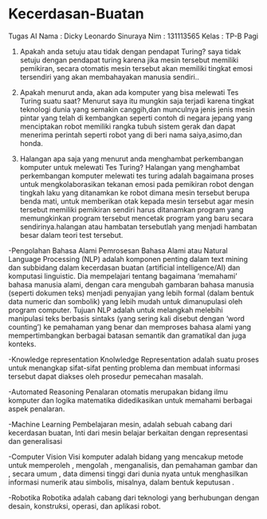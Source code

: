# Kecerdasan-Buatan
Tugas AI
Nama  : Dicky Leonardo Sinuraya
Nim   : 131113565
Kelas : TP-B Pagi


1.	Apakah anda setuju atau tidak dengan pendapat Turing?
    saya tidak setuju dengan pendapat turing karena jika mesin tersebut memiliki pemikiran, secara otomatis mesin tersebut akan memiliki tingkat emosi tersendiri yang akan membahayakan manusia sendiri..

2. Apakah menurut anda, akan ada komputer yang bisa melewati Tes Turing suatu saat?
    Menurut saya itu mungkin saja terjadi karena tingkat teknologi dunia yang semakin canggih,dan munculnya jenis jenis mesin pintar yang telah di kembangkan seperti contoh di negara jepang yang menciptakan robot memiliki rangka tubuh sistem gerak dan dapat menerima perintah seperti robot yang di beri nama saiya,asimo,dan honda.

3. Halangan apa saja yang menurut anda menghambat perkembangan komputer untuk melewati Tes Turing?
    Halangan yang menghambat perkembangan komputer melewati tes turing adalah bagaimana proses untuk mengkolaborasikan tekanan emosi pada pemikiran robot dengan tingkah laku yang ditanamkan ke robot dimana mesin tersebut berupa benda mati, untuk memberikan otak kepada mesin tersebut agar mesin tersebut memiliki pemikiran sendiri harus ditanamkan program yang memungkinkan program tersebut mencetak program yang baru secara sendirinya.halangan atau hambatan tersebutlah yang menjadi hambatan besar dalam teori test tersebut.

-Pengolahan Bahasa Alami 
    Pemrosesan Bahasa Alami atau Natural Language Processing (NLP) adalah komponen penting dalam text mining dan subbidang dalam kecerdasan buatan (artificial intelligence/AI) dan komputasi linguistic. Dia mempelajari tentang bagaimana ‘memahami’  bahasa manusia alami, dengan cara mengubah gambaran bahasa manusia (seperti dokumen teks) menjadi penyajian yang lebih formal (dalam bentuk data numeric dan sombolik) yang lebih mudah untuk dimanupulasi oleh program computer. Tujuan NLP adalah untuk melangkah melebihi manipulasi teks berbasis sintaks (yang sering kali disebut dengan ‘word counting’) ke pemahaman yang benar dan memproses bahasa alami yang mempertimbangkan berbagai batasan semantik dan gramatikal dan juga konteks.

-Knowledge representation 
    Knolwledge Representation adalah suatu proses untuk menangkap sifat-sifat penting problema dan membuat informasi tersebut dapat diakses oleh prosedur pemecahan masalah.

-Automated Reasoning 
    Penalaran otomatis merupakan bidang ilmu komputer dan logika matematika didedikasikan untuk memahami berbagai aspek penalaran.

-Machine Learning 
    Pembelajaran mesin, adalah sebuah cabang dari kecerdasan buatan, Inti dari mesin belajar berkaitan dengan representasi dan generalisasi

-Computer Vision
    Visi komputer adalah bidang yang mencakup metode untuk memperoleh , mengolah , menganalisis, dan pemahaman gambar dan , secara umum , data dimensi tinggi dari dunia nyata untuk menghasilkan informasi numerik atau simbolis, misalnya, dalam bentuk keputusan .

-Robotika 
    Robotika adalah cabang dari teknologi yang berhubungan dengan desain, konstruksi, operasi, dan aplikasi robot.
